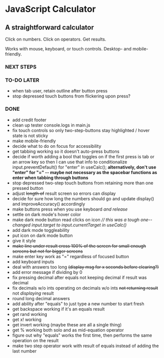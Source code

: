 # JavaScript Calculator
## A straightforward calculator

Click on numbers.  Click on operators.  Get results.

Works with mouse, keyboard, or touch controls.  Desktop- and mobile-friendly.

### NEXT STEPS

### TO-DO LATER
- when tab user, retain outline after button press
- stop depressed touch buttons from flickering upon press?

### DONE
- add credit footer
- clean up tester console.logs in main.js
- fix touch controls so only two-step-buttons stay highlighted / hover state is not sticky
- make mobile-friendly
- decide what to do on focus for accessibility
- get tabbing working so it doesn't auto-press buttons
- decide if worth adding a bool that toggles on if the first press is tab or an arrow key so then I can use that info to conditionalize input.preventDefault() for "enter" in useCalc(); **alternatively, don't use "enter" for "=" -- maybe not necessary as the spacebar functions as enter when tabbing through buttons**
- stop depressed two-step touch buttons from retaining more than one pressed button
- adjust ~~length of~~ result screen so errors can display
- decide for sure how long the numbers should go and update display() and improveAccuracy() accordingly
- make buttons press when you use keyboard *and release*
- settle on dark mode's hover color
- make dark mode button read clicks on icon _// this was a tough one--changed input.target to input.currentTarget in useCalc()_
- add dark mode toggleability
- put icon on dark mode button
- give it style
- ~~make line under result cross 100% of the screen for small enough screens but not for bigger screens~~
- make enter key work as "=" regardless of focused button
- add keyboard inputs
- deal with answers too long ~~(display msg for x seconds before clearing?)~~
- add error message if dividing by 0
- fix pressing decimal after equals not keeping decimal if result was decimal
- fix decimals w/o ints operating on decimals w/o ints ~~not returning result~~ not _displaying_ result
- round long decimal answers
- add ability after "equals" to just type a new number to start fresh
- get backspace working if it's an equals result
- get rand working
- get x! working
- get invert working (maybe these are all a single thing)
- get % working both solo and as mid-equation operator
- figure out why "equals" works the first time, then performs the same operation on the result
- make two step operator work with result of equals instead of adding the last number